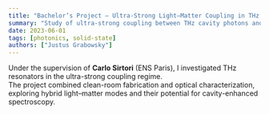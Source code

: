 ```yaml
---
title: "Bachelor’s Project – Ultra-Strong Light–Matter Coupling in THz LC Resonators"
summary: "Study of ultra-strong coupling between THz cavity photons and intersubband transitions in semiconductor heterostructures."
date: 2023-06-01
tags: [photonics, solid-state]
authors: ["Justus Grabowsky"]
---
```

Under the supervision of **Carlo Sirtori** (ENS Paris), I investigated THz resonators in the ultra-strong coupling regime.  
The project combined clean-room fabrication and optical characterization, exploring hybrid light–matter modes and their potential for cavity-enhanced spectroscopy.
